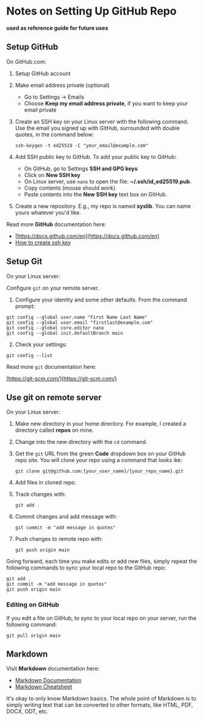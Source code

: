 # Notes on Setting Up GitHub Repo

**used as reference guide for future uses**

## Setup GitHub

On GitHub.com:

1. Setup GitHub account
1. Make email address private (optional)
	- Go to Settings -> Emails
	- Choose **Keep my email address private**, if you want to keep your
	  email private
1. Create an SSH key on your Linux server with the following command. Use the
email you signed up with GitHub, surrounded with double quotes, in the command
below:

	`ssh-keygen -t ed25519 -C "your_email@example.com"`

1. Add SSH public key to GitHub. To add your public key to GitHub:
	- On GitHub, go to Settings **SSH and GPG keys**
	- Click on **New SSH key**
	- On Linux server, use ``nano`` to open the file:
	  **~/.ssh/id_ed25519.pub**.
	- Copy contents (mouse should work).
	- Paste contents into the **New SSH key** text box on GitHub.
1. Create a new repository. E.g., my repo is named **syslib**. You can name
yours whatever you'd like.

Read more **GitHub** documentation here:

- [https://docs.github.com/en](https://docs.github.com/en)
- [How to create ssh key](https://docs.github.com/en/authentication/connecting-to-github-with-ssh/generating-a-new-ssh-key-and-adding-it-to-the-ssh-agent)

## Setup Git

On your Linux server:

Configure ``git`` on your remote server.

1. Configure your identity and some other defaults.
From the command prompt:

```
git config --global user.name "First Name Last Name"
git config --global user.email "firstlast@example.com"
git config --global core.editor nano
git config --global init.defaultBranch main
```

2. Check your settings:

```
git config --list
```

Read more ``git`` documentation here:

[https://git-scm.com/](https://git-scm.com/)

## Use git on remote server

On your Linux server:

1. Make new directory in your home directory. For example, I created a
   directory called **repos** on mine.
1. Change into the new directory with the `cd` command.
1. Get the `git` URL from the green **Code** dropdown box on your GitHub repo
   site. You will clone your repo using a command that looks ike:

	``git clone git@github.com:{your_user_name}/{your_repo_name}.git``

1. Add files in cloned repo.
1. Track changes with:
	
	```
	git add .
	```

1. Commit changes and add message with:

	```
	git commit -m "add message in quotes"
	```

1. Push changes to remote repo with:

	```
	git push origin main
	```

Going forward, each time you make edits
or add new files, simply repeat the following
commands to sync your local repo to the GitHub repo:

```
git add .
git commit -m "add message in quotes"
git push origin main
```

### Editing on GitHub

If you edit a file on GitHub,
to sync to your local repo on your server,
run the following command:

```
git pull origin main
```

## Markdown

Visit **Markdown** documentation here:

- [Markdown Documentation](https://docs.github.com/en/get-started/writing-on-github/getting-started-with-writing-and-formatting-on-github/basic-writing-and-formatting-syntax)
- [Markdown Cheatsheet](https://www.markdownguide.org/cheat-sheet/)

It's okay to only know Markdown basics.
The whole point of Markdown is to
simply writing text that can be
converted to other formats,
like HTML, PDF, DOCX, ODT, etc.
